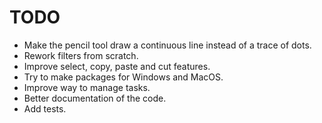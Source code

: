 # TODO
- Make the pencil tool draw a continuous line instead of a trace of dots.
- Rework filters from scratch.
- Improve select, copy, paste and cut features.
- Try to make packages for Windows and MacOS.
- Improve way to manage tasks.
- Better documentation of the code.
- Add tests.
